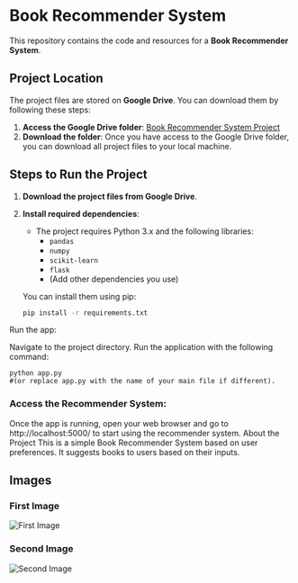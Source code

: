 # Book Recommender System

This repository contains the code and resources for a **Book Recommender System**.

## Project Location

The project files are stored on **Google Drive**. You can download them by following these steps:

1. **Access the Google Drive folder**: [Book Recommender System Project](https://drive.google.com/drive/folders/1HSuCQ5UG7UK1iODugwRUWn1I3RHkG8Ui?usp=drive_link)
2. **Download the folder**: Once you have access to the Google Drive folder, you can download all project files to your local machine.

## Steps to Run the Project

1. **Download the project files from Google Drive**.
2. **Install required dependencies**:
   - The project requires Python 3.x and the following libraries:
     - `pandas`
     - `numpy`
     - `scikit-learn`
     - `flask`
     - (Add other dependencies you use)
   
   You can install them using pip:
   ```bash
   pip install -r requirements.txt

Run the app:

Navigate to the project directory.
Run the application with the following command:
```
python app.py
#(or replace app.py with the name of your main file if different).
```

### Access the Recommender System:

Once the app is running, open your web browser and go to http://localhost:5000/ to start using the recommender system.
About the Project
This is a simple Book Recommender System based on user preferences. It suggests books to users based on their inputs.

## Images

### First Image
![First Image](https://drive.google.com/file/d/190aKndu9_WR7JpGY1rEZPXvY2Sx-7D8v/view?usp=drive_link)

### Second Image
![Second Image](https://drive.google.com/file/d/1ukyziO78-jZzPW0Nq2Rlne8oNaHIdIK9/view?usp=drive_link)








